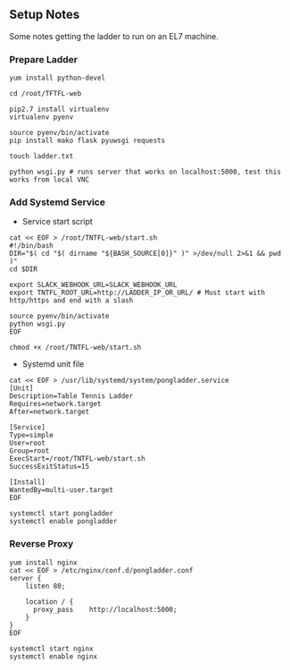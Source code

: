 ## Setup Notes

Some notes getting the ladder to run on an EL7 machine.

### Prepare Ladder

```
yum install python-devel

cd /root/TFTFL-web

pip2.7 install virtualenv
virtualenv pyenv

source pyenv/bin/activate
pip install mako flask pyuwsgi requests

touch ladder.txt

python wsgi.py # runs server that works on localhost:5000, test this works from local VNC
```

### Add Systemd Service

- Service start script
```
cat << EOF > /root/TNTFL-web/start.sh
#!/bin/bash
DIR="$( cd "$( dirname "${BASH_SOURCE[0]}" )" >/dev/null 2>&1 && pwd )"
cd $DIR

export SLACK_WEBHOOK_URL=SLACK_WEBHOOK_URL
export TNTFL_ROOT_URL=http://LADDER_IP_OR_URL/ # Must start with http/https and end with a slash

source pyenv/bin/activate
python wsgi.py
EOF

chmod +x /root/TNTFL-web/start.sh
```

- Systemd unit file
```
cat << EOF > /usr/lib/systemd/system/pongladder.service
[Unit]
Description=Table Tennis Ladder
Requires=network.target
After=network.target

[Service]
Type=simple
User=root
Group=root
ExecStart=/root/TNTFL-web/start.sh
SuccessExitStatus=15

[Install]
WantedBy=multi-user.target
EOF

systemctl start pongladder
systemctl enable pongladder
```

### Reverse Proxy

```
yum install nginx
cat << EOF > /etc/nginx/conf.d/pongladder.conf
server {
    listen 80;

    location / {
      proxy_pass    http://localhost:5000;
    }
}
EOF

systemctl start nginx
systemctl enable nginx
```
